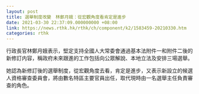 ```yaml
---
layout: post
title: 選舉制度改變　林鄭月娥：從宏觀角度看肯定是進步
date: 2021-03-30 22:37:09.000000000 +08:00
link: https://news.rthk.hk/rthk/ch/component/k2/1583459-20210330.htm
categories: rthk
---
```


行政長官林鄭月娥表示，堅定支持全國人大常委會通過基本法附件一和附件二後的新修訂内容，稱政府未來跟進的工作包括向公眾解說、本地立法及安排三場選舉。

她認為新修訂後的選舉制度，從宏觀角度去看，肯定是進步，又表示新設立的候選人資格審查委員會，將由數名特區主要官員出任，取代現時由一名選舉主任負責審查的角色。
